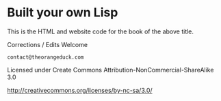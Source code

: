 Built your own Lisp
===================

This is the HTML and website code for the book of the above title.

Corrections / Edits Welcome

`contact@theorangeduck.com`

Licensed under Create Commons Attribution-NonCommercial-ShareAlike 3.0

http://creativecommons.org/licenses/by-nc-sa/3.0/